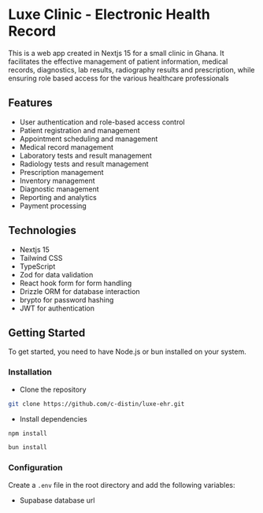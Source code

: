 # Luxe Clinic - Electronic Health Record

This is a web app created in Nextjs 15 for a small clinic in Ghana. It facilitates the effective management of patient information, medical records, diagnostics, lab results, radiography results and prescription, while ensuring role based access for the various healthcare professionals

## Features

- User authentication and role-based access control
- Patient registration and management
- Appointment scheduling and management
- Medical record management
- Laboratory tests and result management
- Radiology tests and result management
- Prescription management
- Inventory management
- Diagnostic management
- Reporting and analytics
- Payment processing

## Technologies

- Nextjs 15
- Tailwind CSS
- TypeScript
- Zod for data validation
- React hook form for form handling
- Drizzle ORM for database interaction
- brypto for password hashing
- JWT for authentication

## Getting Started

To get started, you need to have Node.js or bun installed on your system.

### Installation


- Clone the repository

```bash
git clone https://github.com/c-distin/luxe-ehr.git
```

- Install dependencies

```bash
npm install
```

```bash
bun install
```

### Configuration

Create a `.env` file in the root directory and add the following variables:

- Supabase database url

